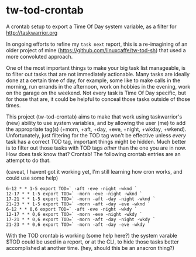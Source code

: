 # tw-tod-crontab
A crontab setup to export a Time Of Day system variable, as a filter for http://taskwarrior.org

In ongoing efforts to refine my `task next` report, this is a re-imagining of an older project of mine (https://github.com/linuxcaffe/tw-tod-sh) that used a more convoluted approach.

One of the most important things to make your big task list manageable, is to filter out tasks that are not immediately actionable. Many tasks are ideally done at a certain time of day, for example, some like to make calls in the morning, run errands in the afternoon, work on hobbies in the evening, work on the garage on the weekend. Not every task is Time Of Day specific, but for those that are, it could be helpful to conceal those tasks outside of those times. 

This project (tw-tod-crontab) aims to make that work using taskwarrior's (new) ability to use system variables, and by allowing the user (me) to add the appropriate tag(s) (+morn, +aft, +day, +eve, +night, +wkday, +wkend). Unfortunately, just filtering for the TOD tag won't be effective unless _every_ task has a correct TOD tag, important things might be hidden. Much better is to filter out those tasks with TOD tags _other_ than the one you are in now. How does task know that? Crontab! The following crontab entries are an attempt to do that. 

(caveat, I havent got it working yet, I'm still learning how cron works, and could use some help) 

```
6-12 * * 1-5 export TOD=` -aft -eve -night -wknd `
12-17 * * 1-5 export TOD=` -morn -eve -night -wknd `
17-21 * * 1-5 export TOD=` -morn -aft -day -night -wknd `
21-23 * * 1-5 export TOD=` -morn -aft -day -eve -wknd `
6-12 * * 0,6 export TOD=` -aft -eve -night -wkdy `
12-17 * * 0,6 export TOD=` -morn -eve -night -wkdy `
17-21 * * 0,6 export TOD=` -morn -aft -day -night -wkdy `
21-23 * * 0,6 export TOD=` -morn -aft -day -eve -wkdy `

```

With the TOD crontab is working (some help here?) the system varable $TOD could be used in a report, or at the CLI, to hide those tasks better accomplished at another time. (hey, should this be an anacron thing?)
